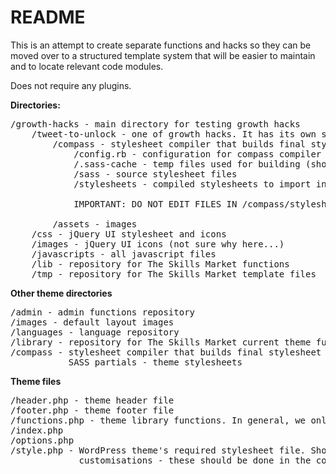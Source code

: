 README
======

This is an attempt to create separate functions and hacks so they 
can be moved over to a structured template system that will be 
easier to maintain and to locate relevant code modules.

Does not require any plugins.

**Directories:**

<pre>
/growth-hacks - main directory for testing growth hacks
	/tweet-to-unlock - one of growth hacks. It has its own stylesheets
		/compass - stylesheet compiler that builds final stylesheet based on SASS partials
			/config.rb - configuration for compass compiler
			/.sass-cache - temp files used for building (should not be in git)
			/sass - source stylesheet files
			/stylesheets - compiled stylesheets to import into theme's style.css

			IMPORTANT: DO NOT EDIT FILES IN /compass/stylesheets

		/assets - images
	/css - jQuery UI stylesheet and icons
	/images - jQuery UI icons (not sure why here...)
	/javascripts - all javascript files
	/lib - repository for The Skills Market functions
	/tmp - repository for The Skills Market template files
</pre>
**Other theme directories**

<pre>
/admin - admin functions repository
/images - default layout images
/languages - language repository
/library - repository for The Skills Market current theme functions
/compass - stylesheet compiler that builds final stylesheet based on 
		   SASS partials - theme stylesheets
</pre>

**Theme files**

<pre>
/header.php - theme header file
/footer.php - theme footer file
/functions.php - theme library functions. In general, we only set up calls here
/index.php
/options.php
/style.php - WordPress theme's required stylesheet file. Should not include CSS
			 customisations - these should be done in the compass/sass folder
</pre>